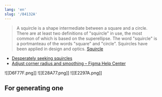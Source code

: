 ```yaml
---
lang: 'en'
slug: '/84132A'
---
```


> A squircle is a shape intermediate between a square and a circle. There are at least two definitions of "squircle" in use, the most common of which is based on the superellipse. The word "squircle" is a portmanteau of the words "square" and "circle". Squircles have been applied in design and optics. [Squircle](https://en.wikipedia.org/wiki/Squircle#:~:text=A%20squircle%20is%20a%20shape,applied%20in%20design%20and%20optics.)

- [Desperately seeking squircles](https://www.figma.com/blog/desperately-seeking-squircles/)
- [Adjust corner radius and smoothing – Figma Help Center](https://help.figma.com/hc/en-us/articles/360050986854-Adjust-corner-radius-and-smoothing#Corner_smoothing_for_squircles)

![[D6F77F.png]]
![[E28A77.png]]
![[E2297A.png]]

## For generating one
